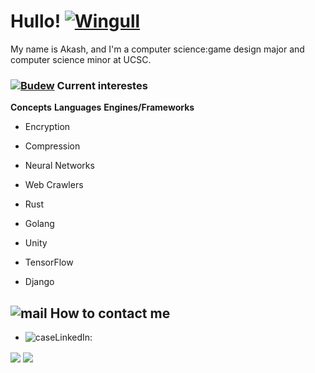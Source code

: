 # Hullo! [![Wingull](https://img.pokemondb.net/sprites/black-white/anim/normal/wingull.gif)](https://pokemondb.net/sprites/wingull)

My name is Akash, and I'm a computer science:game design major and computer science minor at UCSC.

### [![Budew](https://img.pokemondb.net/sprites/black-white/anim/normal/budew.gif)](https://pokemondb.net/pokedex/budew) Current interestes
**Concepts**           **Languages**           **Engines/Frameworks**
- Encryption
- Compression
- Neural Networks
- Web Crawlers

- Rust 
- Golang 

- Unity
- TensorFlow
- Django

## ![mail](https://github.com/msikma/pokesprite/blob/master/items/mail/reply-mail.png) How to contact me
- ![case](https://github.com/msikma/pokesprite/blob/master/items/key-item/travel-trunk--silver.png)LinkedIn: 
<img align = "center" src = "https://github-readme-stats.vercel.app/api?username=RedInJapanese&show_icons=true&theme=react&layout=compact" />

<img align = "center" src = "https://github-readme-stats.vercel.app/api/top-langs/?username=RedInJapanese&exclude_repo=ASDF&hide=javascript,ruby,html,css,makefile&layout=compact&theme=react"/>
